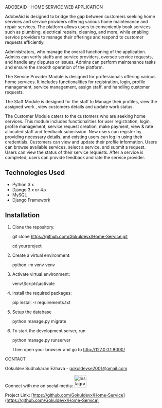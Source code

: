 ADOBEAID - HOME SERVICE WEB APPLICATION

AdobeAid is designed to bridge the gap between customers seeking home services and service providers offering various home maintenance and repair services. The platform allows
users to conveniently book services such as plumbing, electrical repairs, cleaning, and more, while enabling service providers to manage their offerings and respond to customer
requests efficiently.

Administrators, who manage the overall functioning of the application. Admins can verify staffs and service providers, oversee service requests, and handle any disputes or
issues.
Admins can perform maintenance tasks and ensure the smooth operation of the platform.

The Service Provider Module is designed for professionals offering various home services. It includes functionalities for registration, login, profile management, service 
management, assign staff, and handling customer requests.

The Staff Module is designed for the staff to Manage their profiles, view the assigned work , view customers details and update work status.

The Customer Module caters to the customers who are seeking home services. This module includes functionalities for user registration, login, profile management, service
request creation, make payment, view & rate allocated staff and feedback submission. New users can register by providing necessary details, and existing users can log in using
their credentials. Customers can view and update their profile information. Users can browse available services, select a service, and submit a request. Users can view the
status of their service requests. After a service is completed, users can provide feedback and rate the service provider.


## Technologies Used

- Python 3.x
- Django 3.x or 4.x
- MySQL
- Django Framework

## Installation

1. Clone the repository:
   
     git clone https://github.com/Gokuldevx/Home-Service.git
  
     cd yourproject

2. Create a virtual environment:
   
      python -m venv venv

3. Activate virtual environment:
   
      venv\Scripts\activate

4. Install the required packages:
   
      pip install -r requirements.txt

5. Setup the database
    
      python manage.py migrate

6. To start the development server, run:
    
      python manage.py runserver
   
      Then open your browser and go to http://127.0.0.1:8000/

CONTACT

Gokuldev Sudhakaran Ezhava - gokuldevse2001@gmail.com

Connect with me on social media:
<a href="https://www.instagram.com/gokul_27x_/">
    <img src="https://upload.wikimedia.org/wikipedia/commons/a/a5/Instagram_icon.png" alt="Instagram" width="40" height="40">
</a>

Project Link: [https://github.com/Gokuldevx/Home-Service](https://github.com/Gokuldevx/Home-Service)


